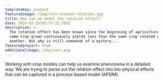 ```yaml
---
templateKey: project
featuredimage: /img/corn-soybean-rotation.jpg
title: How can we model the rotation effect?
date: 2020-02-25T03:57:22.703Z
description: >-
  The rotation effect has been known since the beginning of agriculture - the
  same crop grown continuously yields less than the same crop rotated with
  another. But why is still somewhat of a mystery...
featuredproject: true
additionalimage: /img/corn.png
---
```

Working with crop models can help us examine phenomena in a detailed way. We are trying to parse out the rotation effect into bio-physical effects that can be captured in a process-based model (APSIM).
